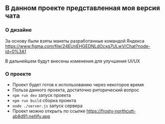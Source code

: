 ## В данном проекте представленная моя версия чата

### О дизайне

За основу были взяты макеты разработанные командой Яндекса https://www.figma.com/file/24EUnEHGEDNLdOcxg7ULwV/Chat?node-id=0%3A1

В дальнейшем будут внесены изменения для улучшения UI/UX

### О проекте

- Проект будет готов к использованию через некоторое время
- Польза данного проекта, достаточно риторический вопрос
- `npm run dev` запуск проекта
- `npm run build` сборка проекта
- `node ./server.js` запуск сервера
- Проект можно открыть по ссылке https://frosty-northcutt-ab8d91.netlify.app
